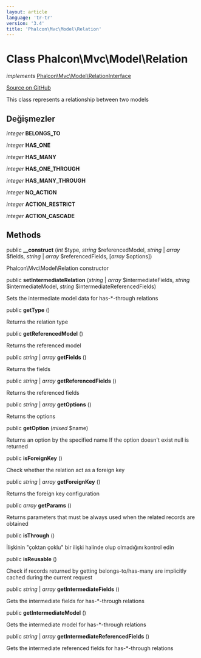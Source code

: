 ```yaml
---
layout: article
language: 'tr-tr'
version: '3.4'
title: 'Phalcon\Mvc\Model\Relation'
---
```


# Class **Phalcon\Mvc\Model\Relation**

*implements* [Phalcon\Mvc\Model\RelationInterface](/3.4/en/api/Phalcon_Mvc_Model_RelationInterface)

<a href="https://github.com/phalcon/cphalcon/tree/v3.4.0/phalcon/mvc/model/relation.zep" class="btn btn-default btn-sm">Source on GitHub</a>

This class represents a relationship between two models

## Değişmezler

*integer* **BELONGS_TO**

*integer* **HAS_ONE**

*integer* **HAS_MANY**

*integer* **HAS_ONE_THROUGH**

*integer* **HAS_MANY_THROUGH**

*integer* **NO_ACTION**

*integer* **ACTION_RESTRICT**

*integer* **ACTION_CASCADE**

## Methods

public **__construct** (*int* $type, *string* $referencedModel, *string* | *array* $fields, *string* | *array* $referencedFields, [*array* $options])

Phalcon\Mvc\Model\Relation constructor

public **setIntermediateRelation** (*string* | *array* $intermediateFields, *string* $intermediateModel, *string* $intermediateReferencedFields)

Sets the intermediate model data for has-*-through relations

public **getType** ()

Returns the relation type

public **getReferencedModel** ()

Returns the referenced model

public *string* | *array* **getFields** ()

Returns the fields

public *string* | *array* **getReferencedFields** ()

Returns the referenced fields

public *string* | *array* **getOptions** ()

Returns the options

public **getOption** (*mixed* $name)

Returns an option by the specified name If the option doesn't exist null is returned

public **isForeignKey** ()

Check whether the relation act as a foreign key

public *string* | *array* **getForeignKey** ()

Returns the foreign key configuration

public *array* **getParams** ()

Returns parameters that must be always used when the related records are obtained

public **isThrough** ()

İlişkinin "çoktan çoklu" bir ilişki halinde olup olmadığını kontrol edin

public **isReusable** ()

Check if records returned by getting belongs-to/has-many are implicitly cached during the current request

public *string* | *array* **getIntermediateFields** ()

Gets the intermediate fields for has-*-through relations

public **getIntermediateModel** ()

Gets the intermediate model for has-*-through relations

public *string* | *array* **getIntermediateReferencedFields** ()

Gets the intermediate referenced fields for has-*-through relations